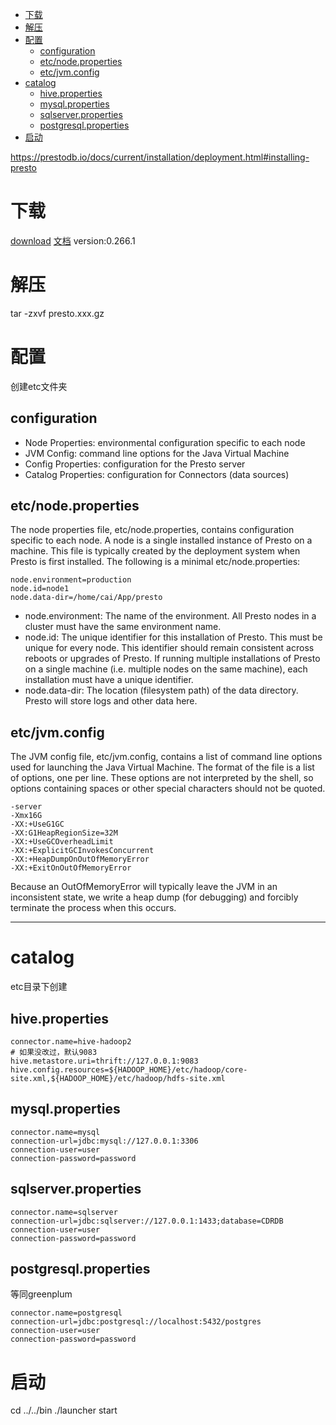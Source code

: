 <!-- TOC -->

- [下载](#%E4%B8%8B%E8%BD%BD)
- [解压](#%E8%A7%A3%E5%8E%8B)
- [配置](#%E9%85%8D%E7%BD%AE)
    - [configuration](#configuration)
    - [etc/node.properties](#etcnodeproperties)
    - [etc/jvm.config](#etcjvmconfig)
- [catalog](#catalog)
    - [hive.properties](#hiveproperties)
    - [mysql.properties](#mysqlproperties)
    - [sqlserver.properties](#sqlserverproperties)
    - [postgresql.properties](#postgresqlproperties)
- [启动](#%E5%90%AF%E5%8A%A8)

<!-- /TOC -->
https://prestodb.io/docs/current/installation/deployment.html#installing-presto
# 下载
[download](https://prestodb.io/download.html)
[文档](https://prestodb.io/docs/current/index.html)
version:0.266.1

# 解压
tar -zxvf presto.xxx.gz

# 配置
创建etc文件夹

## configuration
+ Node Properties: environmental configuration specific to each node
+ JVM Config: command line options for the Java Virtual Machine
+ Config Properties: configuration for the Presto server
+ Catalog Properties: configuration for Connectors (data sources)

## etc/node.properties
The node properties file, etc/node.properties, contains configuration specific to each node. A node is a single installed instance of Presto on a machine. This file is typically created by the deployment system when Presto is first installed. The following is a minimal etc/node.properties:
```
node.environment=production
node.id=node1
node.data-dir=/home/cai/App/presto
```
+ node.environment: The name of the environment. All Presto nodes in a cluster must have the same environment name.
+ node.id: The unique identifier for this installation of Presto. This must be unique for every node. This identifier should remain consistent across reboots or upgrades of Presto. If running multiple installations of Presto on a single machine (i.e. multiple nodes on the same machine), each installation must have a unique identifier.
+ node.data-dir: The location (filesystem path) of the data directory. Presto will store logs and other data here.


## etc/jvm.config
The JVM config file, etc/jvm.config, contains a list of command line options used for launching the Java Virtual Machine. The format of the file is a list of options, one per line. These options are not interpreted by the shell, so options containing spaces or other special characters should not be quoted.
```
-server
-Xmx16G
-XX:+UseG1GC
-XX:G1HeapRegionSize=32M
-XX:+UseGCOverheadLimit
-XX:+ExplicitGCInvokesConcurrent
-XX:+HeapDumpOnOutOfMemoryError
-XX:+ExitOnOutOfMemoryError
```
Because an OutOfMemoryError will typically leave the JVM in an inconsistent state, we write a heap dump (for debugging) and forcibly terminate the process when this occurs.



---

# catalog
etc目录下创建

## hive.properties
```
connector.name=hive-hadoop2
# 如果没改过，默认9083
hive.metastore.uri=thrift://127.0.0.1:9083
hive.config.resources=${HADOOP_HOME}/etc/hadoop/core-site.xml,${HADOOP_HOME}/etc/hadoop/hdfs-site.xml
```

## mysql.properties
```
connector.name=mysql
connection-url=jdbc:mysql://127.0.0.1:3306
connection-user=user
connection-password=password
```

## sqlserver.properties
```
connector.name=sqlserver
connection-url=jdbc:sqlserver://127.0.0.1:1433;database=CDRDB
connection-user=user
connection-password=password
```

## postgresql.properties
等同greenplum
```
connector.name=postgresql
connection-url=jdbc:postgresql://localhost:5432/postgres
connection-user=user
connection-password=password
```

# 启动
cd ../../bin
./launcher start